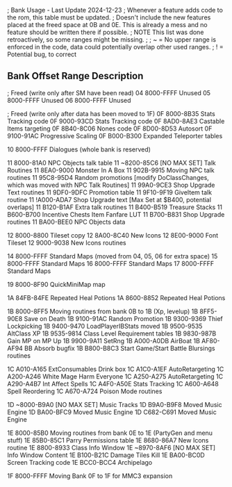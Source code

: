 ; Bank Usage - Last Update 2024-12-23
; Whenever a feature adds code to the rom, this table must be updated.
; Doesn't include the new features placed at the freed space at 0B and 0E. This is already a mess and no feature should be written there if possible.
; NOTE This list was done retroactively, so some ranges might be missing.
;
; ~ = No upper range is enforced in the code, data could potentially overlap other used ranges.
; ! = Potential bug, to correct


Bank Offset Range Description
-----------------------------
; Freed  (write only after SM have been read)
04   8000-FFFF    Unused
05   8000-FFFF    Unused
06   8000-FFFF    Unused

; Freed  (write only after data has been moved to 1F)
0F   8000-8B35    Stats Tracking code
0F   9000-93CD    Stats Tracking code
0F   8AD0-8AE3    Castable Items targeting
0F   8B40-8C06    Nones code
0F   8D00-8D53    Autosort
0F   9100-91AC    Progressive Scaling
0F   B000-B300    Expanded Teleporter tables

10   8000-FFFF    Dialogues (whole bank is reserved)

11   8000-81A0    NPC Objects talk table
11  ~8200-85C6    [NO MAX SET] Talk Routines
11   8EA0-9000    Monster In A Box
11   902B-9915    Moving NPC talk routines
11   95C8-95D4    Random promotions [modify DoClassChanges, which was moved with NPC Talk Routines]
11   99A0-9CE3    Shop Upgrade Text routines
11   9DF0-9DFC    Promotion table
11   9F10-9F19    GiveItem talk routine
11  !A000-ADA7    Shop Upgrade text [Max Set at $B400, potential overlaps]
11   B120-B1AF    Extra talk routines
11   B400-B519    Treasure Stacks
11   B600-B700    Incentive Chests Item Fanfare LUT
11   B700-B831    Shop Upgrade routines
11   BA00-BEE0    NPC Objects data

12   8000-8800    Tileset copy
12   8A00-8C40    New Icons
12   8E00-9000    Font Tileset
12   9000-9038    New Icons routines

14   8000-FFFF    Standard Maps (moved from 04, 05, 06 for extra space)
15   8000-FFFF    Standard Maps
16   8000-FFFF    Standard Maps
17   8000-FFFF    Standard Maps

19   8000-8F90    QuickMiniMap map

1A   84FB-84FE    Repeated Heal Potions
1A   8600-8852    Repeated Heal Potions

1B   8000-8FF5    Moving routines from bank 0B to 1B (Xp, levelup)
1B   8FF5-90E8    Save on Death
1B   9100-91AC    Random Promotion
1B   9300-9369    Thief Lockpicking
1B   9400-9470    LoadPlayerIBStats moved
1B   9500-9535    AltClass XP
1B   9535-9814    Class Level Requirement tables
1B   9830-987B    Gain MP on MP Up
1B   9900-9A11    SetRng
1B   A000-A0DB    AirBoat
1B   AF80-AF94    BB Absorb bugfix
1B   B800-B8C3    Start Game/Start Battle Blursings routines

1C   A010-A165    ExtConsumables Drink box
1C   A1C0-A1EF    AutoRetargeting
1C   A200-A246    White Mage Harm Everyone
1C   A250-A275    AutoRetargeting
1C   A290-A4B7    Int Affect Spells
1C   A4F0-A50E    Stats Tracking
1C   A600-A648    Spell Reordering
1C   A670-A724    Poison Mode routines

1D  ~8000-B9A0    [NO MAX SET] Music Tracks
1D   B9A0-B9F8    Moved Music Engine
1D   BA00-BFC9    Moved Music Engine
1D   C682-C691    Moved Music Engine

1E   8000-85B0    Moving routines from bank 0E to 1E (PartyGen and menu stuff)
1E   85B0-85C1    Parry Permissions table
1E   8680-86A7    New Icons routine
1E   8800-8933    Class Info Window
1E  ~8970-8AF6    [NO MAX SET] Info Window Content
1E   B100-B21C    Damage Tiles Kill
1E   BA00-BC0D    Screen Tracking code
1E   BCC0-BCC4    Archipelago

1F   8000-FFFF    Moving Bank 0F to 1F for MMC3 expansion
